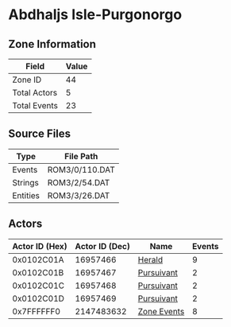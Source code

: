 # Abdhaljs Isle-Purgonorgo

## Zone Information

| Field        |   Value |
|--------------|---------|
| Zone ID      |      44 |
| Total Actors |       5 |
| Total Events |      23 |

## Source Files

| Type     | File Path      |
|----------|----------------|
| Events   | ROM3/0/110.DAT |
| Strings  | ROM3/2/54.DAT  |
| Entities | ROM3/3/26.DAT  |

## Actors

| Actor ID (Hex)   |   Actor ID (Dec) | Name                                         |   Events |
|------------------|------------------|----------------------------------------------|----------|
| 0x0102C01A       |         16957466 | [Herald](./16957466%20-%20Herald.md)         |        9 |
| 0x0102C01B       |         16957467 | [Pursuivant](./16957467%20-%20Pursuivant.md) |        2 |
| 0x0102C01C       |         16957468 | [Pursuivant](./16957468%20-%20Pursuivant.md) |        2 |
| 0x0102C01D       |         16957469 | [Pursuivant](./16957469%20-%20Pursuivant.md) |        2 |
| 0x7FFFFFF0       |       2147483632 | [Zone Events](./Zone%20Events.md)            |        8 |